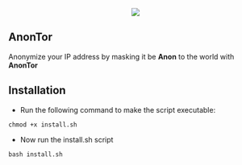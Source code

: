 <p align="center">
    <img src="https://te.legra.ph/file/16bc0649c0cfc401cafbb.jpg"/>
    <br>
</p>

## AnonTor
Anonymize your IP address by masking it be **Anon** to the world with **AnonTor**

## Installation

- Run the following command to make the script executable:
```
chmod +x install.sh
```
- Now run the install.sh script
```
bash install.sh
```
